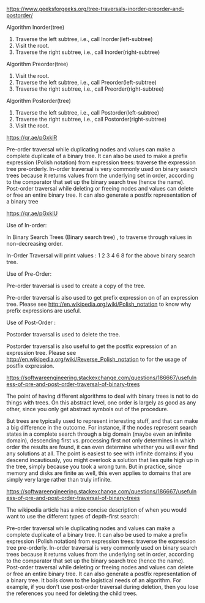 https://www.geeksforgeeks.org/tree-traversals-inorder-preorder-and-postorder/

Algorithm Inorder(tree)
   1. Traverse the left subtree, i.e., call Inorder(left-subtree)
   2. Visit the root.
   3. Traverse the right subtree, i.e., call Inorder(right-subtree)
   
 Algorithm Preorder(tree)
   1. Visit the root.
   2. Traverse the left subtree, i.e., call Preorder(left-subtree)
   3. Traverse the right subtree, i.e., call Preorder(right-subtree) 

Algorithm Postorder(tree)
   1. Traverse the left subtree, i.e., call Postorder(left-subtree)
   2. Traverse the right subtree, i.e., call Postorder(right-subtree)
   3. Visit the root.

https://qr.ae/pGxklR

Pre-order traversal while duplicating nodes and values can make a complete duplicate of a binary tree. It can also be used to make a prefix expression (Polish notation) from expression trees: traverse the expression tree pre-orderly.
In-order traversal is very commonly used on binary search trees because it returns values from the underlying set in order, according to the comparator that set up the binary search tree (hence the name).
Post-order traversal while deleting or freeing nodes and values can delete or free an entire binary tree. It can also generate a postfix representation of a binary tree

https://qr.ae/pGxklU

Use of In-order:

In Binary Search Trees (Binary search tree) , to traverse through values in non-decreasing order.


In-Order Traversal will print values : 1 2 3 4 6 8 for the above binary search tree.

Use of Pre-Order:

Pre-order traversal is used to create a copy of the tree.

Pre-order traversal is also used to get prefix expression on of an expression tree. Please see http://en.wikipedia.org/wiki/Polish_notation to know why prefix expressions are useful.


Use of Post-Order :

Postorder traversal is used to delete the tree.

Postorder traversal is also useful to get the postfix expression of an expression tree. Please see http://en.wikipedia.org/wiki/Reverse_Polish_notation to for the usage of postfix expression.

https://softwareengineering.stackexchange.com/questions/186667/usefulness-of-pre-and-post-order-traversal-of-binary-trees

The point of having different algorithms to deal with binary trees is not to do things with trees. On this abstract level, one order is largely as good as any other, since you only get abstract symbols out of the procedure.

But trees are typically used to represent interesting stuff, and that can make a big difference in the outcome. For instance, if the nodes represent search states in a complete search through a big domain (maybe even an infinite domain), descending first vs. processing first not only determines in which order the results are found, it can even determine whether you will ever find any solutions at all. The point is easiest to see with infinite domains: if you descend incautiously, you might overlook a solution that lies quite high up in the tree, simply because you took a wrong turn. But in practice, since memory and disks are finite as well, this even applies to domains that are simply very large rather than truly infinite.

https://softwareengineering.stackexchange.com/questions/186667/usefulness-of-pre-and-post-order-traversal-of-binary-trees

The wikipedia article has a nice concise description of when you would want to use the different types of depth-first search:

Pre-order traversal while duplicating nodes and values can make a complete duplicate of a binary tree. It can also be used to make a prefix expression (Polish notation) from expression trees: traverse the expression tree pre-orderly.
In-order traversal is very commonly used on binary search trees because it returns values from the underlying set in order, according to the comparator that set up the binary search tree (hence the name).
Post-order traversal while deleting or freeing nodes and values can delete or free an entire binary tree. It can also generate a postfix representation of a binary tree.
It boils down to the logistical needs of an algorithm. For example, if you don't use post-order traversal during deletion, then you lose the references you need for deleting the child trees.
